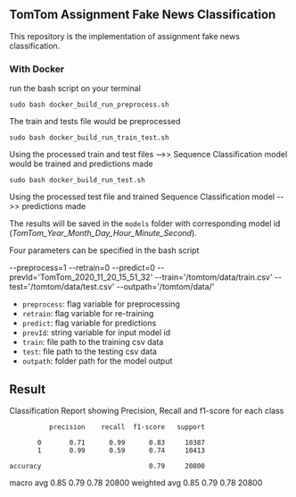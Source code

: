 ## TomTom Assignment Fake News Classification

This repository is the implementation of assignment fake news classification. 

### With Docker

run the bash script on your terminal

```
sudo bash docker_build_run_preprocess.sh
```
The train and tests file would be preprocessed

```
sudo bash docker_build_run_train_test.sh
```
Using the processed train and test files -->> Sequence Classification model would be trained and predictions made 

```
sudo bash docker_build_run_test.sh
```
Using the processed test file and trained Sequence Classification model -->> predictions made

The results will be saved in the `models` folder with corresponding model id (_TomTom_Year_Month_Day_Hour_Minute_Second_).

Four parameters can be specified in the bash script

--preprocess=1 --retrain=0 --predict=0 --prevId='TomTom_2020_11_20_15_51_32' --train='/tomtom/data/train.csv' --test='/tomtom/data/test.csv' --outpath='/tomtom/data/'

+ `preprocess`: flag variable for preprocessing
+ `retrain`: flag variable for re-training
+ `predict`: flag variable for predictions
+ `prevId`: string variable for input model id
+ `train`: file path to the training csv data
+ `test`: file path to the testing csv data
+ `outpath`: folder path for the model output

## Result

Classification Report showing Precision, Recall and f1-score for each class

              precision    recall  f1-score   support

           0       0.71      0.99      0.83     10387
           1       0.99      0.59      0.74     10413

    accuracy                           0.79     20800
   macro avg       0.85      0.79      0.78     20800
weighted avg       0.85      0.79      0.78     20800